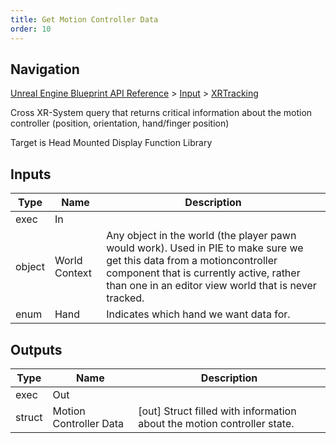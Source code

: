 ```yaml
---
title: Get Motion Controller Data
order: 10
---
```

## Navigation

[Unreal Engine Blueprint API Reference](https://dev.epicgames.com/documentation/en-us/unreal-engine/BlueprintAPI) > [Input](https://dev.epicgames.com/documentation/en-us/unreal-engine/BlueprintAPI/Input) > [XRTracking](https://dev.epicgames.com/documentation/en-us/unreal-engine/BlueprintAPI/Input/XRTracking)

Cross XR-System query that returns critical information about the motion controller (position, orientation, hand/finger position)

Target is Head Mounted Display Function Library

## Inputs

| Type | Name | Description |
| --- | --- | --- |
| exec | In |  |
| object | World Context | Any object in the world (the player pawn would work). Used in PIE to make sure we get this data from a motioncontroller component that is currently active, rather than one in an editor view world that is never tracked. |
| enum | Hand | Indicates which hand we want data for. |

## Outputs

| Type | Name | Description |
| --- | --- | --- |
| exec | Out |  |
| struct | Motion Controller Data | \[out\] Struct filled with information about the motion controller state. |

